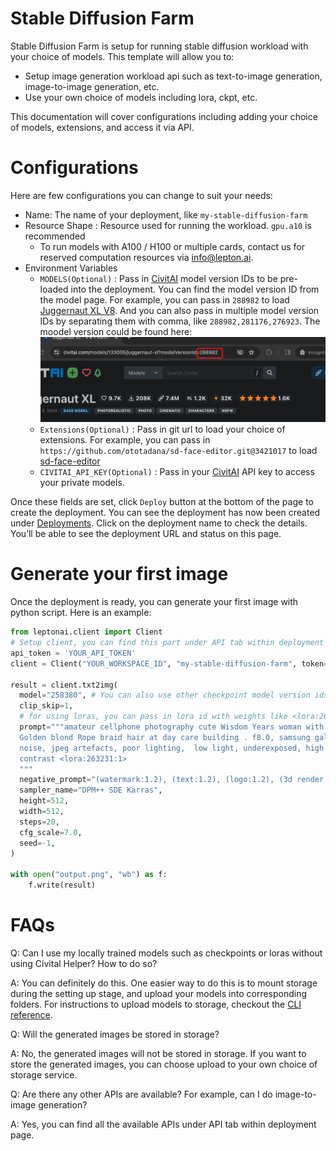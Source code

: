 # Stable Diffusion Farm

Stable Diffusion Farm is setup for running stable diffusion workload with your choice of models. This template will allow you to:

- Setup image generation workload api such as text-to-image generation, image-to-image generation, etc.
- Use your own choice of models including lora, ckpt, etc.

This documentation will cover configurations including adding your choice of models, extensions, and access it via API.

# Configurations

Here are few configurations you can change to suit your needs:

- Name: The name of your deployment, like `my-stable-diffusion-farm`
- Resource Shape : Resource used for running the workload. `gpu.a10` is recommended
    - To run models with A100 / H100 or multiple cards, contact us for reserved computation resources via info@lepton.ai.
- Environment Variables
    - `MODELS(Optional)` : Pass in [CivitAI](https://civitai.com/) model version IDs to be pre-loaded into the deployment. You can find the model version ID from the model page. For example, you can pass in `288982` to load [Juggernaut XL V8](https://civitai.com/models/133005?modelVersionId=288982). And you can also pass in multiple model version IDs by separating them with comma, like `288982,281176,276923`. The moodel version could be found here: ![image](model_version_id.png)
    - `Extensions(Optional)` : Pass in git url to load your choice of extensions. For example, you can pass in `https://github.com/ototadana/sd-face-editor.git@3421017` to load [sd-face-editor](https://github.com/ototadana/sd-face-editor)
    - `CIVITAI_API_KEY(Optional)` : Pass in your [CivitAI](https://civitai.com/) API key to access your private models. 

Once these fields are set, click `Deploy` button at the bottom of the page to create the deployment. You can see the deployment has now been created under [Deployments](https://dashboard.lepton.ai/workspace-redirect/deployments). Click on the deployment name to check the details. You’ll be able to see the deployment URL and status on this page.

# Generate your first image

Once the deployment is ready, you can generate your first image with python script. Here is an example:

```python
from leptonai.client import Client
# Setup client, you can find this part under API tab within deployment page
api_token = 'YOUR_API_TOKEN'
client = Client("YOUR_WORKSPACE_ID", "my-stable-diffusion-farm", token=api_token)

result = client.txt2img(
  model="258380", # You can also use other checkpoint model version ids even it's not specified in the environment variables. We will download it for you. 
  clip_skip=1,
  # for using loras, you can pass in lora id with weights like <lora:263231:1>.
  prompt="""amateur cellphone photography cute Wisdom Years woman with
  Golden blond Rope braid hair at day care building . f8.0, samsung galaxy,
  noise, jpeg artefacts, poor lighting,  low light, underexposed, high
  contrast <lora:263231:1>
  """
  negative_prompt="(watermark:1.2), (text:1.2), (logo:1.2), (3d render:1.2), drawing, painting, crayon",
  sampler_name="DPM++ SDE Karras",
  height=512,
  width=512,
  steps=20,
  cfg_scale=7.0,
  seed=-1,
)

with open("output.png", "wb") as f:
    f.write(result)
```

# FAQs

Q: Can I use my locally trained models such as checkpoints or loras without using Civital Helper? How to do so?

A: You can definitely do this. One easier way to do this is to mount storage during the setting up stage, and upload your models into corresponding folders. For instructions to upload models to storage, checkout the [CLI reference](https://www.lepton.ai/references/lep_storage#lep-storage-upload).

Q: Will the generated images be stored in storage?

A: No, the generated images will not be stored in storage. If you want to store the generated images, you can choose upload to your own choice of storage service.

Q: Are there any other APIs are available? For example, can I do image-to-image generation?

A: Yes, you can find all the available APIs under API tab within deployment page.

